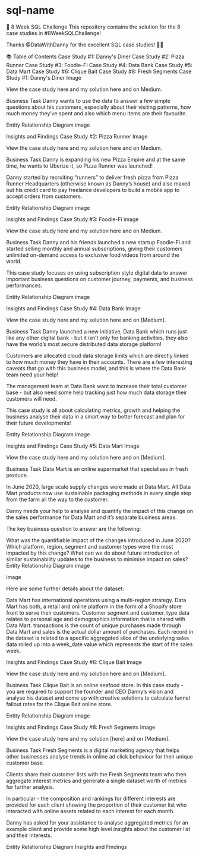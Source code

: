 # sql-name
🍔 8 Week SQL Challenge
This repository contains the solution for the 8 case studies in #8WeekSQLChallenge!

Thanks @DataWithDanny for the excellent SQL case studies! 👋🏻

📚 Table of Contents
Case Study #1: Danny's Diner
Case Study #2: Pizza Runner
Case Study #3: Foodie-Fi
Case Study #4: Data Bank
Case Study #5: Data Mart
Case Study #6: Clique Bait
Case Study #8: Fresh Segments
Case Study #1: Danny's Diner
Image

View the case study here and my solution here and on Medium.

Business Task
Danny wants to use the data to answer a few simple questions about his customers, especially about their visiting patterns, how much money they’ve spent and also which menu items are their favourite.

Entity Relationship Diagram
image

Insights and Findings
Case Study #2: Pizza Runner
Image

View the case study here and my solution here and on Medium.

Business Task
Danny is expanding his new Pizza Empire and at the same time, he wants to Uberize it, so Pizza Runner was launched!

Danny started by recruiting “runners” to deliver fresh pizza from Pizza Runner Headquarters (otherwise known as Danny’s house) and also maxed out his credit card to pay freelance developers to build a mobile app to accept orders from customers.

Entity Relationship Diagram
image

Insights and Findings
Case Study #3: Foodie-Fi
image

View the case study here and my solution here and on Medium.

Business Task
Danny and his friends launched a new startup Foodie-Fi and started selling monthly and annual subscriptions, giving their customers unlimited on-demand access to exclusive food videos from around the world.

This case study focuses on using subscription style digital data to answer important business questions on customer journey, payments, and business performances.

Entity Relationship Diagram
image

Insights and Findings
Case Study #4: Data Bank
Image

View the case study here and my solution here and on [Medium].

Business Task
Danny launched a new initiative, Data Bank which runs just like any other digital bank - but it isn’t only for banking activities, they also have the world’s most secure distributed data storage platform!

Customers are allocated cloud data storage limits which are directly linked to how much money they have in their accounts. There are a few interesting caveats that go with this business model, and this is where the Data Bank team need your help!

The management team at Data Bank want to increase their total customer base - but also need some help tracking just how much data storage their customers will need.

This case study is all about calculating metrics, growth and helping the business analyse their data in a smart way to better forecast and plan for their future developments!

Entity Relationship Diagram
image

Insights and Findings
Case Study #5: Data Mart
Image

View the case study here and my solution here and on [Medium].

Business Task
Data Mart is an online supermarket that specialises in fresh produce.

In June 2020, large scale supply changes were made at Data Mart. All Data Mart products now use sustainable packaging methods in every single step from the farm all the way to the customer.

Danny needs your help to analyse and quantify the impact of this change on the sales performance for Data Mart and it’s separate business areas.

The key business question to answer are the following:

What was the quantifiable impact of the changes introduced in June 2020?
Which platform, region, segment and customer types were the most impacted by this change?
What can we do about future introduction of similar sustainability updates to the business to minimise impact on sales?
Entity Relationship Diagram
image

image

Here are some further details about the dataset:

Data Mart has international operations using a multi-region strategy.
Data Mart has both, a retail and online platform in the form of a Shopify store front to serve their customers.
Customer segment and customer_type data relates to personal age and demographics information that is shared with Data Mart.
transactions is the count of unique purchases made through Data Mart and sales is the actual dollar amount of purchases.
Each record in the dataset is related to a specific aggregated slice of the underlying sales data rolled up into a week_date value which represents the start of the sales week.

Insights and Findings
Case Study #6: Clique Bait
Image

View the case study here and my solution here and on [Medium].

Business Task
Clique Bait is an online seafood store. In this case study - you are required to support the founder and CEO Danny’s vision and analyse his dataset and come up with creative solutions to calculate funnel fallout rates for the Clique Bait online store.

Entity Relationship Diagram
image

Insights and Findings
Case Study #8: Fresh Segments
Image

View the case study here and my solution [here] and on [Medium].

Business Task
Fresh Segments is a digital marketing agency that helps other businesses analyse trends in online ad click behaviour for their unique customer base.

Clients share their customer lists with the Fresh Segments team who then aggregate interest metrics and generate a single dataset worth of metrics for further analysis.

In particular - the composition and rankings for different interests are provided for each client showing the proportion of their customer list who interacted with online assets related to each interest for each month.

Danny has asked for your assistance to analyse aggregated metrics for an example client and provide some high level insights about the customer list and their interests.

Entity Relationship Diagram
Insights and Findings

